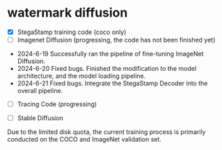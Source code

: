 # watermark diffusion
- [x] StegaStamp training code (coco only)
- [ ] Imagenet Diffusion (progressing, the code has not been finished yet)
* 2024-6-19 Successfully ran the pipeline of fine-tuning ImageNet Diffusion. 
* 2024-6-20 Fixed bugs. Finished the modification to the model architecture, and the model loading pipeline. 
* 2024-6-21 Fixed bugs. Integrate the StegaStamp Decoder into the overall pipeline.
- [ ] Tracing Code (progressing)
- [ ] Stable Diffusion


Due to the limited disk quota, the current training process is primarily conducted on the COCO and ImageNet validation set.
